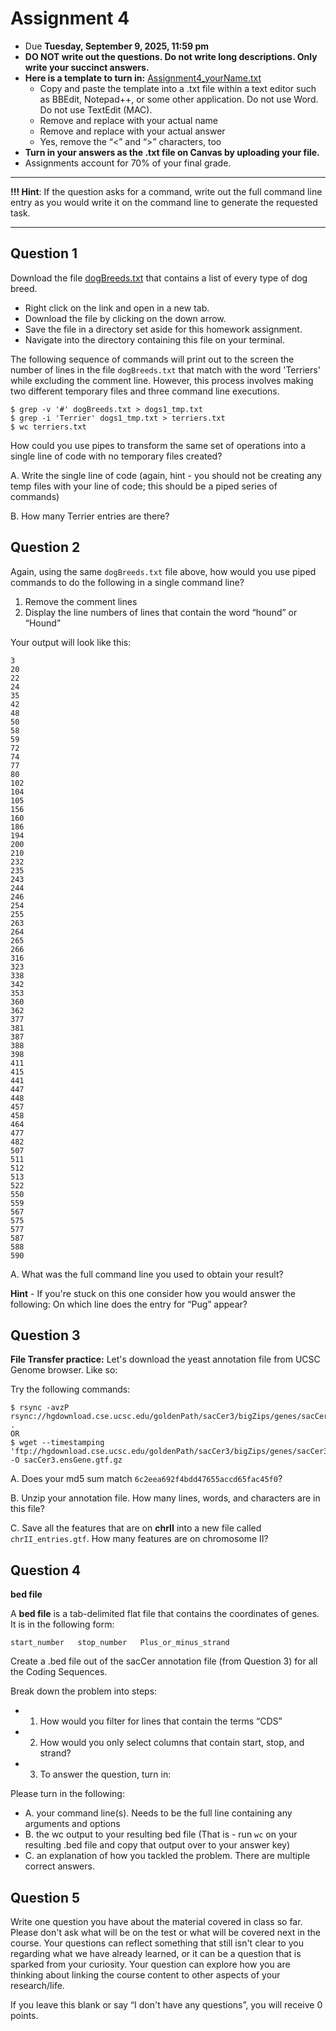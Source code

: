 # Assignment 4

- Due **Tuesday, September 9, 2025, 11:59 pm** 
- **DO NOT write out the questions. Do not write long descriptions. Only write your succinct answers.**
- **Here is a template to turn in:** [Assignment4_yourName.txt](https://github.com/jesshill/CSU-2025FA-DSCI-510-001_LINUX_as_a_computational_platform/blob/main/Home_Work/Assignment4_yourName.txt)
  - Copy and paste the template into a .txt file within a text editor such as BBEdit, Notepad++, or some other application. Do not use Word. Do not use TextEdit (MAC).
  - Remove <yourNameHere> and replace with your actual name
  - Remove <answerHere> and replace with your actual answer
  - Yes, remove the “<” and “>” characters, too
- **Turn in your answers as the .txt file on Canvas by uploading your file.**
- Assignments account for 70% of your final grade. 

---

**!!! Hint**: If the question asks for a command, write out the full command line entry as you would write it on the command line to generate the requested task.

---

## Question 1

Download the file [dogBreeds.txt](https://github.com/jesshill/CSU-2025FA-DSCI-510-001_LINUX_as_a_computational_platform/blob/main/Data/dogBreeds.txt) that contains a list of every type of dog breed.

- Right click on the link and open in a new tab.
- Download the file by clicking on the down arrow.
- Save the file in a directory set aside for this homework assignment.
- Navigate into the directory containing this file on your terminal.

The following sequence of commands will print out to the screen the number of lines in the file `dogBreeds.txt` that match with the word 'Terriers' while excluding the comment line. However, this process involves making two different temporary files and three command line executions.

```
$ grep -v '#' dogBreeds.txt > dogs1_tmp.txt
$ grep -i 'Terrier' dogs1_tmp.txt > terriers.txt
$ wc terriers.txt
```

How could you use pipes to transform the same set of operations into a single line of code with no temporary files created?

A. Write the single line of code (again, hint - you should not be creating any temp files with your line of code; this should be a piped series of commands)

B. How many Terrier entries are there?

## Question 2

Again, using the same `dogBreeds.txt` file above, how would you use piped commands to do the following in a single command line?

1. Remove the comment lines
2. Display the line numbers of lines that contain the word “hound” or “Hound”

Your output will look like this:

```
3
20
22
24
35
42
48
50
58
59
72
74
77
80
102
104
105
156
160
186
194
200
210
232
235
243
244
246
254
255
263
264
265
266
316
323
338
342
353
360
362
377
381
387
388
398
411
415
441
447
448
457
458
464
477
482
507
511
512
513
522
550
559
567
575
577
587
588
590
```

A. What was the full command line you used to obtain your result?

**Hint** - If you're stuck on this one consider how you would answer the following: On which line does the entry for “Pug” appear?

## Question 3

**File Transfer practice:** Let's download the yeast annotation file from UCSC Genome browser. Like so:

Try the following commands:

```
$ rsync -avzP rsync://hgdownload.cse.ucsc.edu/goldenPath/sacCer3/bigZips/genes/sacCer3.ensGene.gtf.gz .
OR
$ wget --timestamping 'ftp://hgdownload.cse.ucsc.edu/goldenPath/sacCer3/bigZips/genes/sacCer3.ensGene.gtf.gz' -O sacCer3.ensGene.gtf.gz
```

A. Does your md5 sum match `6c2eea692f4bdd47655accd65fac45f0`? 

B. Unzip your annotation file. How many lines, words, and characters are in this file?

C. Save all the features that are on **chrII** into a new file called `chrII_entries.gtf`. How many features are on chromosome II?

## Question 4

**bed file**

A **bed file** is a tab-delimited flat file that contains the coordinates of genes. It is in the following form:

```
start_number   stop_number   Plus_or_minus_strand
```

Create a .bed file out of the sacCer annotation file (from Question 3) for all the Coding Sequences.

Break down the problem into steps:

- 1. How would you filter for lines that contain the terms “CDS”
- 2. How would you only select columns that contain start, stop, and strand?
- 3. To answer the question, turn in:

Please turn in the following:

- A. your command line(s). Needs to be the full line containing any arguments and options
- B. the wc output to your resulting bed file (That is - run `wc` on your resulting .bed file and copy that output over to your answer key)
- C. an explanation of how you tackled the problem. There are multiple correct answers.

## Question 5

Write one question you have about the material covered in class so far. Please don't ask what will be on the test or what will be covered next in the course. Your questions can reflect something that still isn't clear to you regarding what we have already learned, or it can be a question that is sparked from your curiosity. Your question can explore how you are thinking about linking the course content to other aspects of your research/life.

If you leave this blank or say “I don't have any questions”, you will receive 0 points.
